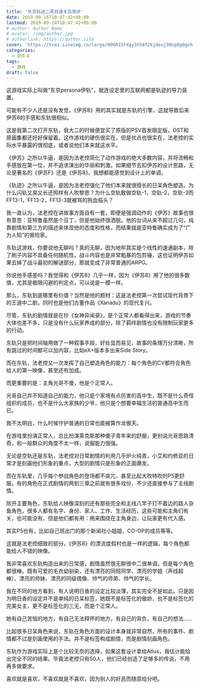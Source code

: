 ```yaml
---
title: '东京轨迹二周目通关后简评'
date: 2019-09-16T10:47:42+08:00
lastmod: 2019-09-24T10:47:42+08:00
# author: Author Name
# avatar: /img/author.jpg
# authorlink: https://author.site
cover: 'https://tva1.sinaimg.cn/large/006R15FXgy1h58f2kjdeuj30sg0g0gvh.jpg'
categories:
  - 奶牛关
tags:
  - 游戏
draft: false
---
```


这游戏实际上叫做“东京persona伊轨”，就连设定里的互联网都是轨迹的导力装置。

<!--more-->

可能有不少人还是没有发觉，《伊苏8》用的其实就是东轨的引擎，这就导致后来伊苏8的手感和东轨很相似。

这是我第二次打开东轨，我大二的时候便宜买了原版的PSV首发限定版，OST和原画集都还好好保留着。这作游戏的硬伤很实在，但是优点也很实在，法老控的实际水平暴露的很彻底，或者说他们本来就这水平。

《伊苏》之所以牛逼，是因为法老控简化了动作游戏的绝大多数内容，并将流畅和手感放在第一位，并不追求演出的华丽和刺激。如果细节去扣伊苏的设计思路，无论是著名的《伊苏F》还是《伊苏8》，我想都能感觉到设计上的单调。

《轨迹》之所以牛逼，是因为法老控强化了他们本来就很擅长的日呆角色塑造。为什么闪轨又臭又长还照样有人吹黎恩？为什么空轨敢做空轨-1，空轨-2，空轨-3而FF13-1，FF13-2，FF13-3就被骂的狗血临头？

我一直认为，法老控在讲故事方面自有一套，即便是强调动作的《伊苏》故事也很有意思：亚特鲁虽然是个豆丁，但是他始终很洒脱。他的台词从来不超过几句，纯靠剧情和第三方的描述来体现他的态度和性格，而结果就是亚特鲁确实成为了“广为人知”的冒险家。

东轨这游戏，你要说他无聊吗？真的无聊，因为地牢其实是个线性的速通副本，除了刷子内容不具备任何随机性。战斗内容也是非常粗暴的包剪锤，这也证明伊苏如果去掉了战斗最初的解谜部分，那就变成了非常普通的ARPG。

你说他手感差吗？我觉得和《伊苏8》几乎一样，因为《伊苏8》用了他的很多数值，尤其是极限闪避的判定点，可以说是一模一样。

那么，东轨到底哪里有价值？当然是他的题材：这是法老控第一次尝试现代背景下的王道中二剧，同时也是他们古董作品《Xanadu》的现代复兴。

尽管，东轨的剧情就是在抄《女神异闻录》，是个正常人都看得出来，游戏的节奏大体也差不多，只是没有什么玩家养成的部分，除了羁绊剧情也没有限制玩家更多的行动。

东轨只是把时间轴用做了一种叙事手段，好处显而易见，故事的条理万分清晰，所有跳过的时间都可以加内容，比如eX+版本多出来Side Story。

而在东轨，法老控又一次发挥了自己塑造角色的能力：每个角色的CV都符合角色给人的第一映像，甚至还有加成。

而更重要的是：主角光哥不傻，他是个正常人。

光哥自己并不知道自己的能力，他只是个家境有点厉害的高中生，既不是什么奇怪组织的成员，也不是什么大家族的少爷，他只是个想要幸福生活的普通高中生而已。

我不太明白，什么时候守护普通的日常也能被算作龙傲天。

在游戏里扮演正常人，总比扮演莱克斯那种傻子青年来的舒服，更别说光哥思路清奇，和一般群众的角度不太一样，说服能力很强。

无论是空轨还是东轨，法老控对日常剧情的利用几乎炉火纯青，小艾和约修亚的日常才是刻画他们形象的重点，大型的剧情只是形象的正面爆发。

而在东轨里，几乎每个参战角色的登场都不突兀，甚至比起大吹特吹的P5更舒服。有的角色在正式剧情的两到三章之前就有很多戏份，不少还直接参与了主线剧情。

除开主要角色，东轨给人映像深刻的还有那些完全和主线八竿子打不着边的路人杂鱼角色，很多人都有名字、身份、家人、工作、生活经历，这些可能和主角们有关，也可能没有，但是他们都有用：用来围绕在主角身边，让玩家更有代入感。

其实P5也有，比如自己班出门的那个新闻社小姐姐，CO-OP的成员等等。

这就是法老控细致的部分，《伊苏8》的漂流度假村也是一样的逻辑，每个角色都能给人不错的映像。

我非常喜欢东轨构造出来的日常感，剧情虽然很无聊很中二很单调，但是每个角色都很棒。既有可爱的毛衣幼驯染，还有漂亮的同班同学、漂亮的学姐（声线超棒）、漂亮的师妹、漂亮的同级偶像、帅气的师弟、帅气的学长。

我在不同的地方看到，有人说明日香的设定比较淡薄，其实完全不是如此。只是因为明日香的设定并不是单纯的日呆标签，她既不是标签化的傲娇，也不是标签化的完美女主，更不是标签化的三无，而是个正常人。

她有自己苦恼的地方，有自己无法释怀的地方，有自己的背负，有自己的想法……

比起很多日呆角色来说，东轨在角色方面的设计本身就非常自然，所有的事件、剧情都不过是刻画使用的手法。并不是标签构成剧情，而是剧情刻画角色。

东轨作为游戏实际上是个比较无奈的选择，如果这套设计拿给Atlus，我估计能给出完全不同的结果。毕竟法老控只有50人，他们已经创造了足够多的传说，不用再多做要求。

喜欢就是喜欢，不喜欢就是不喜欢，因为别人的好恶而随意给分吧。
